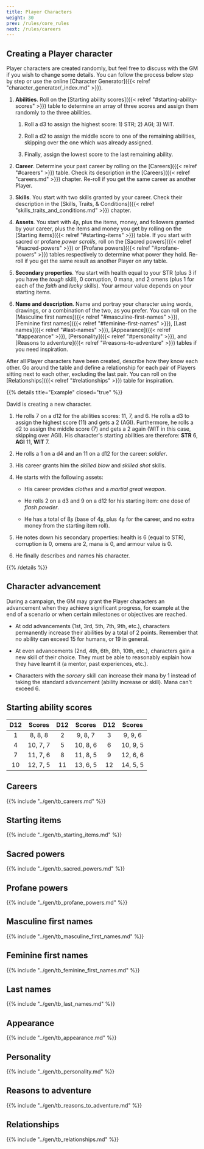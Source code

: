 ```yaml
---
title: Player Characters
weight: 30
prev: /rules/core_rules
next: /rules/careers
---
```


## Creating a Player character

Player characters are created randomly, but feel free to discuss with the GM if you wish to change some details.
You can follow the process below step by step or use the online [Character Generator]({{< relref "character_generator/_index.md" >}}).

1. **Abilities**.
Roll on the [Starting ability scores]({{< relref "#starting-ability-scores" >}}) table to determine an array of three scores and assign them randomly to the three abilities.

    1. Roll a d3 to assign the highest score: 1) STR; 2) AGI; 3) WIT.

    1. Roll a d2 to assign the middle score to one of the remaining abilities, skipping over the one which was already assigned.

    1. Finally, assign the lowest score to the last remaining ability.

1. **Career**.
Determine your past career by rolling on the [Careers]({{< relref "#careers" >}}) table.
Check its description in the [Careers]({{< relref "careers.md" >}}) chapter.
Re-roll if you get the same career as another Player.

1. **Skills**. You start with two skills granted by your career.
Check their description in the [Skills, Traits, & Conditions]({{< relref "skills_traits_and_conditions.md" >}}) chapter.

1. **Assets**.
You start with 4ʂ, plus the items, money, and followers granted by your career, plus the items and money you get by rolling on the [Starting items]({{< relref "#starting-items" >}}) table.
If you start with sacred or profane _power scrolls_, roll on the [Sacred powers]({{< relref "#sacred-powers" >}}) or [Profane powers]({{< relref "#profane-powers" >}}) tables respectively to determine what power they hold.
Re-roll if you get the same result as another Player on any table.

1. **Secondary properties**.
You start with health equal to your STR (plus 3 if you have the _tough_ skill), 0 corruption, 0 mana, and 2 omens (plus 1 for each of the _faith_ and _lucky_ skills).
Your armour value depends on your starting items.

1. **Name and description**.
Name and portray your character using words, drawings, or a combination of the two, as you prefer.
You can roll on the [Masculine first names]({{< relref "#masculine-first-names" >}}), [Feminine first names]({{< relref "#feminine-first-names" >}}), [Last names]({{< relref "#last-names" >}}), [Appearance]({{< relref "#appearance" >}}), [Personality]({{< relref "#personality" >}}), and [Reasons to adventure]({{< relref "#reasons-to-adventure" >}}) tables if you need inspiration.

After all Player characters have been created, describe how they know each other.
Go around the table and define a relationship for each pair of Players sitting next to each other, excluding the last pair.
You can roll on the [Relationships]({{< relref "#relationships" >}}) table for inspiration.

{{% details title="Example" closed="true" %}}

David is creating a new character.

1. He rolls 7 on a d12 for the abilities scores: 11, 7, and 6.
He rolls a d3 to assign the highest score (11) and gets a 2 (AGI).
Furthermore, he rolls a d2 to assign the middle score (7) and gets a 2 again (WIT in this case, skipping over AGI).
His character's starting abilities are therefore: **STR** 6, **AGI** 11, **WIT** 7.

1. He rolls a 1 on a d4 and an 11 on a d12 for the career: _soldier_.

1. His career grants him the _skilled blow_ and _skilled shot_ skills.

1. He starts with the following assets:

    * His career provides _clothes_ and a _martial great weapon_.

    * He rolls 2 on a d3 and 9 on a d12 for his starting item: one dose of _flash powder_.

    * He has a total of 8ʂ (base of 4ʂ, plus 4ʂ for the career, and no extra money from the starting item roll).

1. He notes down his secondary properties: health is 6 (equal to STR), corruption is 0, omens are 2, mana is 0, and armour value is 0.

1. He finally describes and names his character.

{{% /details %}}


## Character advancement

During a campaign, the GM may grant the Player characters an advancement when they achieve significant progress, for example at the end of a scenario or when certain milestones or objectives are reached.

* At odd advancements (1st, 3rd, 5th, 7th, 9th, etc.), characters permanently increase their abilities by a total of 2 points.
Remember that no ability can exceed 15 for humans, or 19 in general.

* At even advancements (2nd, 4th, 6th, 8th, 10th, etc.), characters gain a new skill of their choice.
They must be able to reasonably explain how they have learnt it (a mentor, past experiences, etc.).

* Characters with the _sorcery_ skill can increase their mana by 1 instead of taking the standard advancement (ability increase or skill).
Mana can't exceed 6.


## Starting ability scores

|  D12  |  Scores  |  D12  |  Scores  |  D12  |  Scores  |
| :---: | :------: | :---: | :------: | :---: | :------: |
|   1   | 8, 8, 8  |   2   | 9, 8, 7  |   3   | 9, 9, 6  |
|   4   | 10, 7, 7 |   5   | 10, 8, 6 |   6   | 10, 9, 5 |
|   7   | 11, 7, 6 |   8   | 11, 8, 5 |   9   | 12, 6, 6 |
|  10   | 12, 7, 5 |  11   | 13, 6, 5 |  12   | 14, 5, 5 |


## Careers

{{% include "../gen/tb_careers.md" %}}


## Starting items

{{% include "../gen/tb_starting_items.md" %}}


## Sacred powers

{{% include "../gen/tb_sacred_powers.md" %}}


## Profane powers

{{% include "../gen/tb_profane_powers.md" %}}


## Masculine first names

{{% include "../gen/tb_masculine_first_names.md" %}}


## Feminine first names

{{% include "../gen/tb_feminine_first_names.md" %}}


## Last names

{{% include "../gen/tb_last_names.md" %}}


## Appearance

{{% include "../gen/tb_appearance.md" %}}


## Personality

{{% include "../gen/tb_personality.md" %}}


## Reasons to adventure

{{% include "../gen/tb_reasons_to_adventure.md" %}}


## Relationships

{{% include "../gen/tb_relationships.md" %}}
